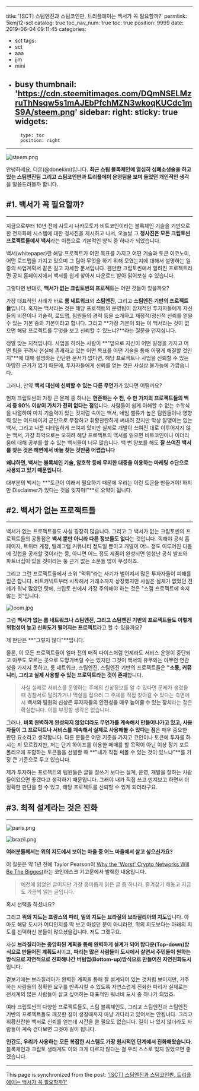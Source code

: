
---
title: '[SCT] 스팀엔진과 스팀코인판, 트리플에이는 백서가 꼭 필요할까?'
permlink: 5kmj12-sct
catalog: true
toc_nav_num: true
toc: true
position: 9999
date: 2019-06-04 09:11:45
categories:
- sct
tags:
- sct
- aaa
- jjm
- mini
- busy
thumbnail: 'https://cdn.steemitimages.com/DQmNSELMzruThNsqw5s1mAJEbPfchMZN3wkoqKUCdc1mS9A/steem.png'
sidebar:
    right:
        sticky: true
widgets:
    -
        type: toc
        position: right
---


![steem.png](https://cdn.steemitimages.com/DQmNSELMzruThNsqw5s1mAJEbPfchMZN3wkoqKUCdc1mS9A/steem.png)

안녕하세요, 디온(@donekim)입니다. **최근 스팀 블록체인에 열심히 심폐소생술을 하고 있는 스팀엔진팀 그리고 스팀코인판과 트리플에이 운영팀을 보며 들었던 개인적인 생각**을 말씀드려볼까 합니다. 

## #1. 백서가 꼭 필요할까?
---

지금으로부터 10년 전에 사토시 나카모토가 비트코인이라는 블록체인 기술을 기반으로 한 전자화폐 시스템에 대한 청사진을 제시하고 나서, 오늘날 그 **청사진은 모든 크립토씬 프로젝트들에서 백서**라는 이름으로 기본적인 양식 중 하나가 되었습니다. 

백서(whitepaper)란 해당 프로젝트가 어떤 목표를 가지고 어떤 기술과 토큰 이코노미, 어떤 로드맵을 가지고 있으며 그 팀이 무엇을 하기 위해 모였는지에 대해서 설명하는 일종의 사업계획서 같은 길고 자세한 문서입니다. 웬만한 크립토씬에서 알려진 프로젝트라면 공식 홈페이지에서 백서를 쉽게 찾아서 다운로드 받아 읽어보실 수 있습니다. 

그렇다면 반대로, **백서가 없는 크립토씬의 프로젝트**는 어떤 것들이 있을까요?

가장 대표적인 사례가 바로 **룸 네트워크**와 **스팀엔진**, 그리고 **스팀엔진 기반의 프로젝트들**입니다. 혹자는 백서라는 것은 해당 프로젝트의 운영팀이 잠재적인 투자자들에게 자신들의 비전이나 기술력, 로드맵, 팀원들의 경력 등을 소개하고 재정적/정신적 신뢰를 얻을 수 있는 기본 중의 기본이라고 합니다. 그리고 **가장 기본이 되는 이 백서라는 것이 없으면 해당 프로젝트를 무엇을 보고 신뢰할 수 있느냐?**라는 질문을 던지십니다.

정말 맞는 지적입니다. 사업을 하려는 사람이 **"앞으로 자신이 어떤 일정을 가지고 어떤 팀을 꾸려서 현실에 존재하고 있는 어떤 목표를 어떤 기술을 통해 어떻게 해결할 것인지"**에 대해 설명하는 간단한 문서가 없다면, 해당 프로젝트나 사업을 신뢰할 수 있는 마땅한 근거가 없기 때문에, 투자자들에게 신뢰를 얻는 것은 사실상 불가능에 가깝습니다.

그러나, 만약 **백서 대신에 신뢰할 수 있는 다른 무언가**가 있다면 어떨까요?

현재 크립토씬의 가장 큰 문제 중 하나는 **현존하는 수 천, 수 만 가지의 프로젝트들의 백서 중 90% 이상이 가치가 전혀 없다는 점**입니다. 사람들이 쉽게 이해할 수 없는 수학식을 나열하여 마치 기술력이 있는 것처럼 속이는 백서, 네임 밸류가 높은 팀원들이나 영향력 있는 어드바이저 군단으로 무장하고 휘황찬란하게 써내려 갔지만 막상 알맹이는 없는 백서, 그리고 나름 디테일하게 쓰여져 있지만 실제로 개발이 쓰여진 대로 이루어지지 않는 백서, 가장 최악으로는 오히려 해당 프로젝트의 백서를 읽으면 비트코인이나 이더리움에 대해 공부를 할 수 있는 백서들이 너무 많습니다. 백 번 양보를 해도 **잘 쓰여진 백서를 찾는 것은 해변에서 바늘 찾는 것만큼 어렵습니다** 

**왜냐하면, 백서는 블록체인 기술, 암호학 등에 무지한 대중을 이용하는 마케팅 수단으로 사용되고 있기 때문입니다.**

대부분의 백서는 **"토큰이 이래서 필요하기 때문에 우리는 이런 토큰을 만들거야! 하지만 Disclaimer가 있다는 것을 잊지마!"**로 요약이 됩니다.


## #2. 백서가 없는 프로젝트들
---

백서가 없는 프로젝트들도 사실 굉장히 많습니다. 그리고 그 백서가 없는 크립토씬의 프로젝트들의 공통점은 **백서 뿐만 아니라 다른 정보들도 없다**는 것입니다. 끽해야 공식 홈페이지, 트위터 계정, 텔레그램 커뮤니티 정도일 뿐이고 개발이 어느 정도 이루어진 다음에 깃헙을 공개할 것이라는 둥, 아니면 어느 정도 제품이 완성되면 엄청난 공식 발표와 파트너십이 있을 것이라는 둥 근거 없는 소문들 많이 무성하죠.

그리고 그런 프로젝트들에서 소위 "먹튀"라는 사기가 벌어져서 많은 투자자들이 피해를 입곤 합니다. 비트커넥트부터 시작해서 거래소까지 상장했지만 사실은 실체가 없었던 전례가 워낙 많았던 탓에, 크립토 씬에서 가장 주의해야 하는 것은 "스캠 프로젝트에 속지 않는 것"입니다.

![loom.jpg](https://cdn.steemitimages.com/DQmP8wkKyEsVgbra9suNbyMT4jAtY24nawzxbjaJEBQPqR9/loom.jpg)

그럼 **백서가 없는 룸 네트워크나 스팀엔진, 그리고 스팀엔진 기반의 프로젝트들도 이렇게 위험성이 높고 신뢰도가 떨어지는 프로젝트**라고 할 수 있을까요? 

제 판단은 **"그렇지 않다"**입니다.

물론, 이 모든 프로젝트들이 얼마 전의 매직 다이스처럼 언제라도 서비스 운영이 중단되고 아무도 모르는 곳으로 도망가버릴 수는 있지만 그것이 백서의 유무와는 아무런 연관성을 가지지 못하고, 룸 네트워크, 스팀엔진, 스팀엔진 기반의 프로젝트들은 **"소통, 커뮤니티, 그리고 실제 사용할 수 있는 프로덕트라는 것이 존재**합니다. 

> 사실 실제로 서비스를 운영하는 주체의 신상정보를 알 수 있다면 문제가 생겼을 때 경찰서로 달려가거나 멱살을 잡으러 그 주체를 직접 찾아갈 수 있다는 측면에서 **백서와 팀원의 신상은 투자자들의 안전성을 매우 높여줄 수 있는 장치**라는 점은 확실합니다. 이를 부정할 생각은 없습니다.

그러나, **비록 완벽하게 완성되지 않았더라도 무언가를 계속해서 만들어나가고 있고, 사용자들이 그 프로덕트나 서비스를 계속해서 실제로 사용해볼 수 있다는 점**은 매우 중요한 판단 요소라고 생각합니다. 다른 분들은 어떤 기준을 가지고 코인이나 토큰에 투자를 하시는 지 모르겠지만, 저는 단기 하이프를 이용한 매매를 할 목적이 아닌 이상 장기 포트폴리오에 포함하는 토큰들을 선별할 때 **"내가 직접 써볼 수 있는 것이 있느냐"**를 가장 큰 기준으로 두고 있습니다. 

제가 투자하는 프로젝트의 팀원들은 글을 잘쓰기 보다는 설계, 운영, 개발을 잘하는 사람들이었으면 좋겠다고 생각하기 때문입니다. 그래야 내가 직접 쓰고 만져보고 하면서 더 정확한 판단을 할 수 있고, 해당 프로젝트를 신뢰할 수 있게 되더라구요.


## #3. 최적 설계라는 것은 진화
---

![paris.png](https://cdn.steemitimages.com/DQmSp8zraFGzmg1GWARTsaxY8Msjho4q6iZn8L1jsJ78c1f/paris.png)


![brazil.png](https://cdn.steemitimages.com/DQmadg8rvz7r7YhdBkaoupxZdnxzaKEb84CjsePeKvUekzM/brazil.png)


**여러분들께서는 위의 지도에서 보이는 마을 중 어느 마을에서 살고 싶으신가요?**

이 질문은 약 1년 전에 Taylor Pearson이 [Why the 'Worst' Crypto Networks Will Be The Biggest](https://www.coindesk.com/worst-crypto-networks-will-biggest)라는 코인데스크 기고문에서 발췌한 내용입니다.
> 예전에 읽었던 글이지만 가장 흥미롭게 읽은 글 중 하나라, 즐겨찾기 해놓고 지금도 가끔씩 읽는 글입니다.

혹시 선택을 하셨나요?

그리고 **위의 지도는 프랑스의 파리, 밑의 지도는 브라질의 브라질리아의 지도**입니다. 아마도 해당 도시가 어디인지를 딱 보고 아셨던 분이 아니라면, 위의 지도보다는 아래의 지도를 선택하신 분들이 많으셨을겁니다. 저도 그랬구요. 

사실 **브라질리아는 중앙화된 계획을 통해 완벽하게 설계가 되어 탑다운(Top-down)방식으로 만들어진 계획도시**이고, **파리는 많은 사람들이 도시에서 살면서 주민들이 원하는 방식으로 자연적으로 진화해나간 버텀업(Bottom-up)방식으로 만들어진 자연진화도시**입니다.

겉보기에는 브라질리아가 완벽한 계획을 통해 잘 설계되어 있는 것처럼 보이지만, 거주하는 사람들의 정확한 요구를 만족시킬 수 있도록 자연스럽게 진화한 파리가 실제로는 전세계의 많은 사람들이 살고 싶어하는 대표적인 워너비 도시 중 하나가 되었죠.

여타 크립토씬의 다양한 프로젝트들도, 스팀 블록체인도, 그리고 스팀엔진과 스팀엔진 기반의 프로젝트들도 깨끗한 길이 생길때까지 마냥 기다리고 있어서는 안됩니다. 그리고 휘황찬란한 백서로 신뢰를 얻는데 시간을 쓸 필요도 없습니다. 길이 나 있지 않더라도 사람들이 계속 걷다보면 그것이 길이 됩니다.


**인간도, 우리가 사용하는 모든 복잡한 시스템도 가장 원시적인 단계에서 진화해왔습니다.** 블록체인과 크립토 생태계도 이와 크게 다르지 않다는 걸 우리 스스로 잊지 않았으면 좋겠습니다.

- - -

This page is synchronized from the post: ['[SCT] 스팀엔진과 스팀코인판, 트리플에이는 백서가 꼭 필요할까?'](https://steemit.com/@donekim/5kmj12-sct)
